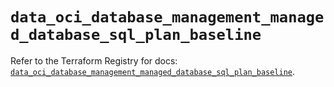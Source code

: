 # `data_oci_database_management_managed_database_sql_plan_baseline`

Refer to the Terraform Registry for docs: [`data_oci_database_management_managed_database_sql_plan_baseline`](https://registry.terraform.io/providers/oracle/oci/6.18.0/docs/data-sources/database_management_managed_database_sql_plan_baseline).
